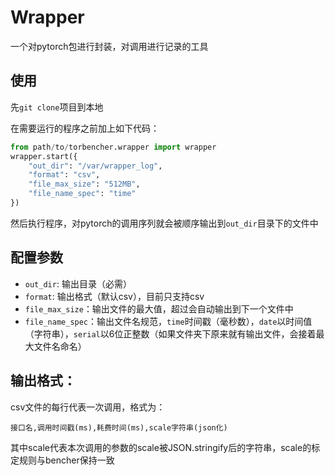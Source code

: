 # Wrapper
一个对pytorch包进行封装，对调用进行记录的工具

## 使用
先`git clone`项目到本地

在需要运行的程序之前加上如下代码：

```python
from path/to/torbencher.wrapper import wrapper
wrapper.start({
    "out_dir": "/var/wrapper_log",
    "format": "csv",
    "file_max_size": "512MB",
    "file_name_spec": "time"
})
```
然后执行程序，对pytorch的调用序列就会被顺序输出到`out_dir`目录下的文件中

## 配置参数
- `out_dir`: 输出目录（必需）
- `format`: 输出格式（默认csv），目前只支持csv
- `file_max_size`：输出文件的最大值，超过会自动输出到下一个文件中
- `file_name_spec`：输出文件名规范，`time`时间戳（毫秒数），`date`以时间值（字符串），`serial`以6位正整数（如果文件夹下原来就有输出文件，会接着最大文件名命名）

## 输出格式：
csv文件的每行代表一次调用，格式为：
```
接口名,调用时间戳(ms),耗费时间(ms),scale字符串(json化)
```
其中scale代表本次调用的参数的scale被JSON.stringify后的字符串，scale的标定规则与bencher保持一致